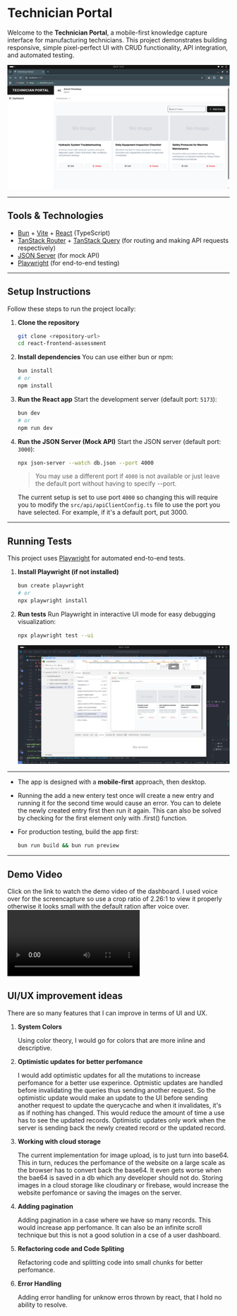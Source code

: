 # Technician Portal

Welcome to the **Technician Portal**, a mobile-first knowledge capture interface for manufacturing technicians. This project demonstrates building responsive, simple pixel-perfect UI with CRUD functionality, API integration, and automated testing.

![Dashboard](./public/demo/dashboard.png)


---

## Tools & Technologies

* [Bun](https://bun.sh/) + [Vite](https://vitejs.dev/) + [React](https://react.dev/) (TypeScript)
* [TanStack Router](https://tanstack.com/router/latest) + [TanStack Query](https://tanstack.com/query/latest) (for routing and making API requests respectively)
* [JSON Server](https://github.com/typicode/json-server) (for mock API)
* [Playwright](https://playwright.dev/) (for end-to-end testing)

---

## Setup Instructions

Follow these steps to run the project locally:

1. **Clone the repository**

   ```bash
   git clone <repository-url>
   cd react-frontend-assessment
   ```

2. **Install dependencies**
   You can use either bun or npm:

   ```bash
   bun install
   # or
   npm install
   ```

3. **Run the React app**
   Start the development server (default port: `5173`):

   ```bash
   bun dev
   # or
   npm run dev
   ```

4. **Run the JSON Server (Mock API)**
   Start the JSON server (default port: `3000`):

   ```bash
   npx json-server --watch db.json --port 4000
   ```

   > You may use a different port if `4000` is not available or just leave the default port without having to specify --port.

   The current setup is set to use port `4000` so changing this will require you to modify the `src/api/apiClientConfig.ts` file to use the port you have selected. For example, if it's a default port, put 3000.
---

## Running Tests

This project uses [Playwright](https://playwright.dev/) for automated end-to-end tests.

1. **Install Playwright (if not installed)**

   ```bash
   bun create playwright
   # or
   npx playwright install
   ```

2. **Run tests**
   Run Playwright in interactive UI mode for easy debugging visualization:

   ```bash
   npx playwright test --ui
   ```
   
   ![Playwright](./public/demo/playwright.png)

---

* The app is designed with a **mobile-first** approach, then desktop.
* Running the add a new entery test once will create a new entry and running it for the second time would cause an error. You can to delete the newly created entry first then run it again. This can also be solved by checking for the first element only with .first() function.
* For production testing, build the app first:

  ```bash
  bun run build && bun run preview
  ```

---

## Demo Video

Click on the link to watch the demo video of the dashboard. I used voice over for the screencapture so use a crop ratio of 2.26:1 to view it properly otherwise it looks small with the default ration after voice over. ![Demo Video](./public/demo/demo.webm)


## UI/UX improvement ideas

There are so many features that I can improve in terms of UI and UX.

1. **System Colors**

    Using color theory, I would go for colors that are more inline and descriptive.

2. **Optimistic updates for better perfomance**

    I would add optimistic updates for all the mutations to increase perfomance for a better use experince. Optmistic updates are handled before invalidating the queries thus sending another request. So the optimistic update would make an update to the UI before sending another request to update the querycache and when it invalidates, it's as if nothing has changed. This would reduce the amount of time a use has to see the updated records. Optimistic updates only work when the server is sending back the newly created record or the updated record.

3. **Working with cloud storage**

    The current implementation for image upload, is to just turn into base64. This in turn, reduces the perfomance of the website on a large scale as the browser has to convert back the base64. It even gets worse when the bae64 is saved in a db which any developer should not do. Storing images in a cloud storage like cloudinary or firebase, would increase the website perfomance or saving the images on the server. 

4. **Adding pagination**

    Adding pagination in a case where we have so many records. This would increase app perfomance. It can also be an infinite scroll technique but this is not a good solution in a cse of a user dashboard.

5. **Refactoring code and Code Spliting**

    Refactoring code and splitting code into small chunks for better perfomance.

6. **Error Handling**

    Adding error handling for unknow erros thrown by react, that I hold no ability to resolve.

